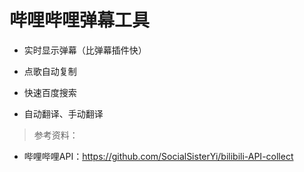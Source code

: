 哔哩哔哩弹幕工具
===

- 实时显示弹幕（比弹幕插件快）

- 点歌自动复制

- 快速百度搜索

- 自动翻译、手动翻译



> 参考资料：

- 哔哩哔哩API：https://github.com/SocialSisterYi/bilibili-API-collect
